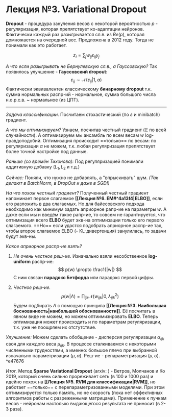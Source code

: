 # Лекция №3. Variational Dropout
**Dropout** - процедура зануления весов с некоторой вероятностью $p$ - регуляризация, которая препятствует ко-адаптации нейронов. Фактически каждый раз разыгрывается сл.в. из $Be(p)$, которая домножается на очередной вес. Предложена в 2012 году. Тогда не понимали как это работает.

$$
z_i = \sum_j{w_{ij}\varepsilon_{ij}y_j}
$$

*А что если разыгрывать не Бернулевскую сл.в., а Гауссовскую?*
Так появилось улучшение - **Гауссовский dropout:**
$$
\varepsilon_{ij} \sim \mathcal{N}(\varepsilon_{ij}|1, \alpha)
$$
Фактически эквивалентен классическому **бинарному dropout** т.к. сумма нормальных распр-ий - нормальное, сумма большого числа н.о.р.с.в. ~ нормальное (из ЦПТ).

---

*Задача классификации.*
Посчитаем стохастический (по $\varepsilon$ и minibatch) градиент.

*А что мы оптимизируем?*
Узнаем, посчитав честный градиент ($\mathbb{E}$ по всей случайности). А оптимизируем мы ансамбль по всем весам $w$ log-правдоподобий. Оптимизация происходит ==только== по весам: по регуляризации $\alpha$ не можем, т.к. любая регуляризация препятствует более точной настройке под данные.

*Раньше (со времён Тихонова):*
Под регуляризацией понимали аддитивную добавку ($L_1, L_2$ и т.д.)

*Сейчас:*
Поняли, что нужно не добавлять, а "впрыскивать" шум.
*(Так делают в BatchNorm, в DropOut и даже в SGD!)*

*На что похож честный градиент?*
Полученный честный градиент напоминает первое слагаемое **[[Лекция №6. EM#^4a13f4|ELBO]]**, если его разложить в два слагаемых. Но для байесовского подхода необходимо как минимум задать априорное рапр-ие на параметры $w$. А даже если мы и введём такое рапр-ие, то совсем не гарантируется, что оптимизация всего **ELBO** будет экв-на оптимизации только его первого слагаемого.
==Но== если удастся подобрать априорное распр-ие так, чтобы второе слагаемое ELBO (- KL-дивергенция) занулилась, то задачи будут экв-ны.

*Какое априорное распр-ие взять?*
1. *Не очень честное реш-ие.*
Изначально взяли несобственное **log-uniform** распр-ие:
$$
p(w) \propto \frac1{|w|}
$$
С ним связан **парадокс Бетфорда** или парадокс первой цифры.

2. *Честное реш-ие.*
$$
p(w|\Lambda) = \prod_{ijk} \mathcal{N}(w_{ijk}|0, \lambda^2_{ijk})
$$
Будем подбирать $\Lambda$ с помощью принципа **[[Лекция №3. Наибольшая боснованность|наибольшей обоснованности]]**. Её посчитать в явном виде не можем, но можем оптиимизировать **ELBO**. Теперь оптимизация может происходить и по параметрам регуляризации, т.к. уже не поощряем их отстутствие.

*Улучшение:*
Можем сделать обобщение - дисперсия регуляризации $\alpha_{ijk}$ своя для каждого веса $\mu_{ijk}$. В процессе сталкиваемся с некоторыми численными трудностями, а именно: большое плечо при выбранной изначально параметризации $(\mu, \alpha)$. Реш-ие - репараметризация $(\mu, \sigma)$. ^e47676

*Итог.*
Метод **Sparse Variational Dropout** (arxiv: ) - Ветров, Молчанов и Ко 2019, который очень сильно прореживает сеть (в 100 и 1000 раз) и идейно похож на **[[Лекция №5. RVM для классификации|RVM]]**, но работает ==только== с перепараметризованными моделями. При этом оптимизируется только память, но не скорость (пока нет эффективных алгоритмов работы с разреженными матрицами). Применение к пучкам весов - нейронам настолько выдающегося результата не приносит (в 2-3 раза).